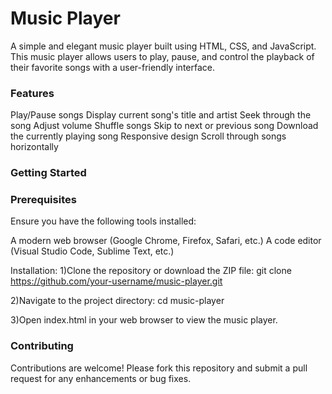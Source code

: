 <h1>Music Player</h1>
A simple and elegant music player built using HTML, CSS, and JavaScript. This music player allows users to play, pause, and control the playback of their favorite songs with a user-friendly interface.

<h3>Features</h3>
Play/Pause songs
Display current song's title and artist
Seek through the song
Adjust volume
Shuffle songs
Skip to next or previous song
Download the currently playing song
Responsive design
Scroll through songs horizontally

<h3>Getting Started</h3>
<h3>Prerequisites</h3>
Ensure you have the following tools installed:

A modern web browser (Google Chrome, Firefox, Safari, etc.)
A code editor (Visual Studio Code, Sublime Text, etc.)

Installation:
1)Clone the repository or download the ZIP file:
git clone https://github.com/your-username/music-player.git

2)Navigate to the project directory:
cd music-player

3)Open index.html in your web browser to view the music player.

<h3>Contributing</h3>
Contributions are welcome! Please fork this repository and submit a pull request for any enhancements or bug fixes.


